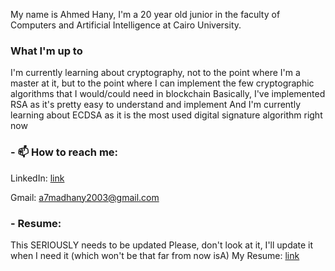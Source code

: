 My name is Ahmed Hany, I'm a 20 year old junior in the faculty of Computers and Artificial Intelligence at Cairo University.

<!-- ### - 🌱 I’m currently learning: -->
<!--### - Programming languages:
<img src="https://raw.githubusercontent.com/github/explore/80688e429a7d4ef2fca1e82350fe8e3517d3494d/topics/cpp/cpp.png" width="50" height="50" style="display:inline-block;"> <img src="https://user-images.githubusercontent.com/101745968/178999780-091c7c40-e016-4825-bc88-1657786ef85f.png" width="50" height="50" style="display:inline-block;"> <img src="https://github.com/AhmedHanyGamal/AhmedHanyGamal/assets/102296764/4f24a36b-938e-4e15-a471-b6153439b659" width="50" height="50" style="display:inline-block;">
-->
### What I'm up to 
I'm currently learning about cryptography, not to the point where I'm a master at it, but to the point where I can implement the few cryptographic algorithms that I would/could need in blockchain 
Basically, I've implemented RSA as it's pretty easy to understand and implement 
And I'm currently learning about ECDSA as it is the most used digital signature algorithm right now



### - 📫 How to reach me:
LinkedIn: [link](https://www.linkedin.com/in/ahmed-hany-othman-397767228/)

Gmail: a7madhany2003@gmail.com

### - Resume:
This SERIOUSLY needs to be updated 
Please, don't look at it, I'll update it when I need it (which won't be that far from now isA) 
My Resume: [link](https://github.com/AhmedHanyGamal/AhmedHanyGamal/files/11779285/Ahmed_Hany_Othman_Resume.pdf)
